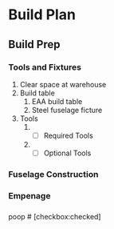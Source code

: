Build Plan
==========

Build Prep
----------

### Tools and Fixtures
1. Clear space at warehouse
2. Build table
	1. EAA build table
	2. Steel fuselage ficture
3. Tools
	1. - [ ] Required Tools
	2. - [ ] Optional Tools
### Fuselage Construction

### Empenage

### 


 
 poop # [checkbox:checked]
